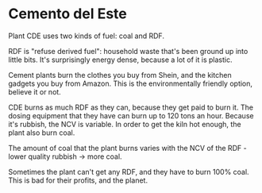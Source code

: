 # Cemento del Este

Plant CDE uses two kinds of fuel: coal and RDF.

RDF is "refuse derived fuel": household waste that's been ground up into little bits. It's surprisingly energy dense, because a lot of it is plastic.

Cement plants burn the clothes you buy from Shein, and the kitchen gadgets you buy from Amazon. This is the environmentally friendly option, believe it or not.

CDE burns as much RDF as they can, because they get paid to burn it. The dosing equipment that they have can burn up to 120 tons an hour. Because it's rubbish, the NCV is variable. In order to get the kiln hot enough, the plant also burn coal.

The amount of coal that the plant burns varies with the NCV of the RDF - lower quality rubbish -> more coal.

Sometimes the plant can't get any RDF, and they have to burn 100% coal. This is bad for their profits, and the planet.
